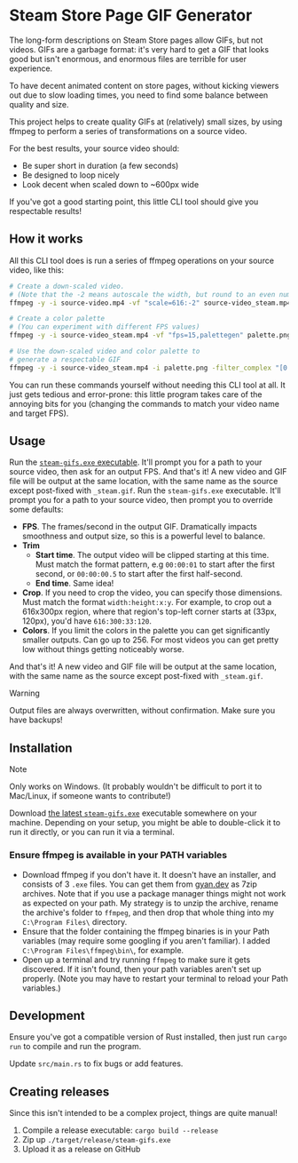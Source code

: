 # Steam Store Page GIF Generator

The long-form descriptions on Steam Store pages allow GIFs, but not videos. GIFs are a garbage format: it's very hard to get a GIF that looks good but isn't enormous, and enormous files are terrible for user experience.

To have decent animated content on store pages, without kicking viewers out due to slow loading times, you need to find some balance between quality and size.

This project helps to create quality GIFs at (relatively) small sizes, by using ffmpeg to perform a series of transformations on a source video.

For the best results, your source video should:

- Be super short in duration (a few seconds)
- Be designed to loop nicely
- Look decent when scaled down to ~600px wide

If you've got a good starting point, this little CLI tool should give you respectable results!

## How it works

All this CLI tool does is run a series of ffmpeg operations on your source video, like this:

```bash
# Create a down-scaled video.
# (Note that the -2 means autoscale the width, but round to an even number)
ffmpeg -y -i source-video.mp4 -vf "scale=616:-2" source-video_steam.mp4

# Create a color palette
# (You can experiment with different FPS values)
ffmpeg -y -i source-video_steam.mp4 -vf "fps=15,palettegen" palette.png

# Use the down-scaled video and color palette to
# generate a respectable GIF
ffmpeg -y -i source-video_steam.mp4 -i palette.png -filter_complex "[0:v]fps=15[v];[v][1:v]paletteuse" source-video_steam.gif
```

You can run these commands yourself without needing this CLI tool at all. It just gets tedious and error-prone: this little program takes care of the annoying bits for you (changing the commands to match your video name and target FPS).

## Usage

Run the [`steam-gifs.exe` executable](https://github.com/bscotch/steam-gifs/releases). It'll prompt you for a path to your source video, then ask for an output FPS. And that's it! A new video and GIF file will be output at the same location, with the same name as the source except post-fixed with `_steam.gif`.
Run the `steam-gifs.exe` executable. It'll prompt you for a path to your source video, then prompt you to override some defaults:

- **FPS**. The frames/second in the output GIF. Dramatically impacts smoothness and output size, so this is a powerful level to balance.
- **Trim**
  - **Start time**. The output video will be clipped starting at this time. Must match the format pattern, e.g `00:00:01` to start after the first second, or `00:00:00.5` to start after the first half-second.
  - **End time**. Same idea!
- **Crop**. If you need to crop the video, you can specify those dimensions. Must match the format `width:height:x:y`. For example, to crop out a 616x300px region, where that region's top-left corner starts at (33px, 120px), you'd have `616:300:33:120`.
- **Colors**. If you limit the colors in the palette you can get significantly smaller outputs. Can go up to 256. For most videos you can get pretty low without things getting noticeably worse.

And that's it! A new video and GIF file will be output at the same location, with the same name as the source except post-fixed with `_steam.gif`.

> [!WARNING]  
> Output files are always overwritten, without confirmation. Make sure you have backups!

## Installation

> [!NOTE]
> Only works on Windows. (It probably wouldn't be difficult to port it to Mac/Linux, if someone wants to contribute!)

Download [the latest `steam-gifs.exe`](https://github.com/bscotch/steam-gifs/releases) executable somewhere on your machine. Depending on your setup, you might be able to double-click it to run it directly, or you can run it via a terminal.

### Ensure ffmpeg is available in your PATH variables

- Download ffmpeg if you don't have it. It doesn't have an installer, and consists of 3 `.exe` files. You can get them from [gyan.dev](https://www.gyan.dev/ffmpeg/builds/) as 7zip archives. Note that if you use a package manager things might not work as expected on your path. My strategy is to unzip the archive, rename the archive's folder to `ffmpeg`, and then drop that whole thing into my `C:\Program Files\` directory.
- Ensure that the folder containing the ffmpeg binaries is in your Path variables (may require some googling if you aren't familiar). I added `C:\Program Files\ffmpeg\bin\`, for example.
- Open up a terminal and try running `ffmpeg` to make sure it gets discovered. If it isn't found, then your path variables aren't set up properly. (Note you may have to restart your terminal to reload your Path variables.)

## Development

Ensure you've got a compatible version of Rust installed, then just run `cargo run` to compile and run the program.

Update `src/main.rs` to fix bugs or add features.

## Creating releases

Since this isn't intended to be a complex project, things are quite manual!

1. Compile a release executable: `cargo build --release`
2. Zip up `./target/release/steam-gifs.exe`
3. Upload it as a release on GitHub
